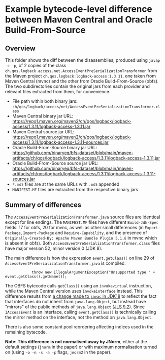 # Example bytecode-level difference between Maven Central and Oracle Build-From-Source

## Overview

This folder shows the diff between the disassemblies, produced using `javap -c -p`, of 2 copies of the class `ch.qos.logback.access.net.AccessEventPreSerializationTransformer` from the Maven project `ch.qos.logback:logback-access:1.3.11`, one taken from Maven Central (mvnc) and the other from Oracle Build-From-Source (obfs).
The two subdirectories contain the original jars from each provider and relevant files extracted from them, for convenience.

- File path within both binary jars: `ch/qos/logback/access/net/AccessEventPreSerializationTransformer.class`
- Maven Central binary jar URL: https://repo1.maven.org/maven2/ch/qos/logback/logback-access/1.3.11/logback-access-1.3.11.jar
- Maven Central source jar URL: https://repo1.maven.org/maven2/ch/qos/logback/logback-access/1.3.11/logback-access-1.3.11-sources.jar
- Oracle Build-From-Source binary jar URL: https://github.com/binaryeq/bfs-dataset/blob/main/maven-artifacts/ch/qos/logback/logback-access/1.3.11/logback-access-1.3.11.jar
- Oracle Build-From-Source source jar URL: https://github.com/binaryeq/bfs-dataset/blob/main/maven-artifacts/ch/qos/logback/logback-access/1.3.11/logback-access-1.3.11-sources.jar
- `*.md5` files are at the same URLs with `.md5` appended
- `MANIFEST.MF` files are extracted from the respective binary jars

## Summary of differences

The `AccessEventPreSerializationTransformer.java` source files are identical except for line endings. The `MANIFEST.MF` files have different `Build-Jdk-Spec` fields: 17 for obfs, 20 for mvnc, as well as other small differences (in `Export-Package`, `Import-Package` and `Require-Capability`, and the presence of `Originally-Created-By: Apache Maven Bundle Plugin 5.1.8` in mvnc which is absent in obfs). Both `AccessEventPreSerializationTransformer.class` files have major version 52, minor version 0 (JDK 8).

The main difference is how the expression `event.getClass()` on line 29 of `AccessEventPreSerializationTransformer.java` is compiled:

```
            throw new IllegalArgumentException("Unsupported type " + event.getClass().getName());
```

The OBFS bytecode calls `getClass()` using an `invokevirtual` instruction, while the Maven Central version uses `invokeinterface` instead.
This difference results from [a change made to `javac` in JDK18](https://github.com/openjdk/jdk/pull/5165) to reflect the fact that interfaces do not inherit from `java.lang.Object`, but instead have "mirrors" of the public methods of `java.lang.Object` ([JLS 9.2](https://docs.oracle.com/javase/specs/jls/se18/html/jls-9.html#jls-9.2)). Since `IAccessEvent` is an interface, calling `event.getClass()` is technically calling the mirror method on the interface, not the method on `java.lang.Object`.

There is also some constant pool reordering affecting indices used in the remaining bytecode.

**Note: This difference is not normalised away by JNorm**, either at the default settings (`jnorm` in the paper) or with maximum normalisation turned on (using `-o -n -s -a -p` flags, `jnorm2` in the paper).
